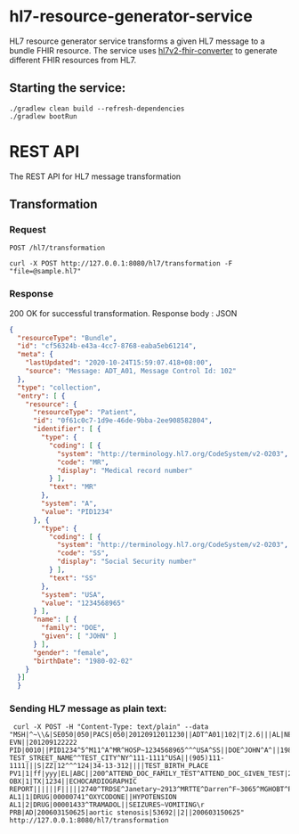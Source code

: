 # hl7-resource-generator-service
HL7 resource generator service transforms a given HL7 message to a bundle FHIR resource. The service uses [hl7v2-fhir-converter]( https://github.com/LinuxForHealth/hl7v2-fhir-converter) to generate different FHIR resources from HL7.

## Starting the service:
```
./gradlew clean build --refresh-dependencies
./gradlew bootRun
```

# REST API

The REST API for HL7 message transformation

## Transformation

### Request

`POST /hl7/transformation`

    curl -X POST http://127.0.0.1:8080/hl7/transformation -F "file=@sample.hl7"

### Response
200 OK for successful transformation.
Response body : JSON
``` json
{
  "resourceType": "Bundle",
  "id": "cf56324b-e43a-4cc7-8768-eaba5eb61214",
  "meta": {
    "lastUpdated": "2020-10-24T15:59:07.418+08:00",
    "source": "Message: ADT_A01, Message Control Id: 102"
  },
  "type": "collection",
  "entry": [ {
    "resource": {
      "resourceType": "Patient",
      "id": "0f61c0c7-1d9e-46de-9bba-2ee908582804",
      "identifier": [ {
        "type": {
          "coding": [ {
            "system": "http://terminology.hl7.org/CodeSystem/v2-0203",
            "code": "MR",
            "display": "Medical record number"
          } ],
          "text": "MR"
        },
        "system": "A",
        "value": "PID1234"
      }, {
        "type": {
          "coding": [ {
            "system": "http://terminology.hl7.org/CodeSystem/v2-0203",
            "code": "SS",
            "display": "Social Security number"
          } ],
          "text": "SS"
        },
        "system": "USA",
        "value": "1234568965"
      } ],
      "name": [ {
        "family": "DOE",
        "given": [ "JOHN" ]
      } ],
      "gender": "female",
      "birthDate": "1980-02-02"
    }
  }]
  }
```
### Sending HL7 message as plain text:
```
 curl -X POST -H "Content-Type: text/plain" --data "MSH|^~\\&|SE050|050|PACS|050|20120912011230||ADT^A01|102|T|2.6|||AL|NE
EVN||201209122222
PID|0010||PID1234^5^M11^A^MR^HOSP~1234568965^^^USA^SS||DOE^JOHN^A^||19800202|F||W|111 TEST_STREET_NAME^^TEST_CITY^NY^111-1111^USA||(905)111-1111|||S|ZZ|12^^^124|34-13-312||||TEST_BIRTH_PLACE
PV1|1|ff|yyy|EL|ABC||200^ATTEND_DOC_FAMILY_TEST^ATTEND_DOC_GIVEN_TEST|201^REFER_DOC_FAMILY_TEST^REFER_DOC_GIVEN_TEST|202^CONSULTING_DOC_FAMILY_TEST^CONSULTING_DOC_GIVEN_TEST|MED|||||B6|E|272^ADMITTING_DOC_FAMILY_TEST^ADMITTING_DOC_GIVEN_TEST||48390|||||||||||||||||||||||||201409122200|
OBX|1|TX|1234||ECHOCARDIOGRAPHIC REPORT||||||F|||||2740^TRDSE^Janetary~2913^MRTTE^Darren^F~3065^MGHOBT^Paul^J~4723^LOTHDEW^Robert^L|\r
AL1|1|DRUG|00000741^OXYCODONE||HYPOTENSION
AL1|2|DRUG|00001433^TRAMADOL||SEIZURES~VOMITING\r
PRB|AD|200603150625|aortic stenosis|53692||2||200603150625"  http://127.0.0.1:8080/hl7/transformation

```